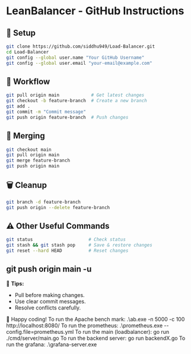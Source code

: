 # LeanBalancer - GitHub Instructions

## 📌 Setup
```sh
git clone https://github.com/siddhu949/Load-Balancer.git
cd Load-Balancer
git config --global user.name "Your GitHub Username"
git config --global user.email "your-email@example.com"
```

## 🔄 Workflow
```sh
git pull origin main            # Get latest changes
git checkout -b feature-branch  # Create a new branch
git add .
git commit -m "Commit message"
git push origin feature-branch  # Push changes
```

## 🔀 Merging
```sh
git checkout main
git pull origin main
git merge feature-branch
git push origin main
```

## 🗑️ Cleanup
```sh
git branch -d feature-branch
git push origin --delete feature-branch
```

## ⚠️ Other Useful Commands
```sh
git status                     # Check status
git stash && git stash pop     # Save & restore changes
git reset --hard HEAD          # Reset changes
```
git push origin main -u
---

📌 **Tips:**
- Pull before making changes.
- Use clear commit messages.
- Resolve conflicts carefully.

🚀 Happy coding!
To run the Apache bench mark:
 .\ab.exe -n 5000 -c 100 http://localhost:8080/
 To run the prometheus:
  .\prometheus.exe --config.file=prometheus.yml
 To run the main (loadbalancer):
  go run ./cmd/server/main.go
 To run the backend server:
  go run backendX.go
  To run the grafana:
  .\grafana-server.exe
  
